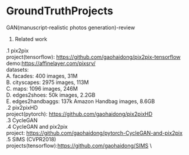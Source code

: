 # GroundTruthProjects
GAN(manuscript-realistic photos generation)-review
1. Related work


.1 pix2pix \
project(tensorflow): https://github.com/gaohaidong/pix2pix-tensorflow \
demo:https://affinelayer.com/pixsrv/ \
datasets: \
A. facades: 400 images, 31M \
B. cityscapes: 2975 images, 113M \
C. maps: 1096 images, 246M \
D. edges2shoes: 50k images, 2.2GB \
E. edges2handbaggs: 137k Amazon Handbag images, 8.6GB \
.2 pix2pixHD \
project(pytorch): https://github.com/gaohaidong/pix2pixHD \
.3 CycleGAN \
.4 CycleGAN and pix2pix \
project: https://github.com/gaohaidong/pytorch-CycleGAN-and-pix2pix \
.5 SIMS (CVPR2018) \
projects(tensorflow):https://github.com/gaohaidong/SIMS \


